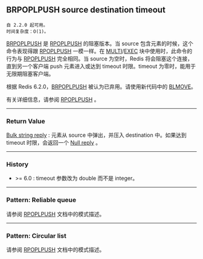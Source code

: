## BRPOPLPUSH source destination timeout

    自 2.2.0 起可用。
    时间复杂度：O(1)。

[BRPOPLPUSH](BRPOPLPUSH.md) 是 [RPOPLPUSH](RPOPLPUSH.md) 的阻塞版本。当 source 包含元素的时候，这个命令表现得跟 [RPOPLPUSH](RPOPLPUSH.md) 一模一样。在 [MULTI](MULTI.md)/[EXEC](EXEC.md) 块中使用时，此命令的行为与 [RPOPLPUSH](RPOPLPUSH.md) 完全相同。当 source 为空时，Redis 将会阻塞这个连接，直到另一个客户端 push 元素进入或达到 timeout 时限。timeout 为零时，能用于无限期阻塞客户端。

根据 Redis 6.2.0，[BRPOPLPUSH](BRPOPLPUSH.md) 被认为已弃用。请使用新代码中的 [BLMOVE](BLMOVE.md)。

有关详细信息，请参阅 [RPOPLPUSH](RPOPLPUSH.md) 。

---

### Return Value

[Bulk string reply](../topics/protocol.md#resp-bulk-strings) : 元素从 source 中弹出，并压入 destination 中。如果达到 timeout 时限，会返回一个 [Null reply](../topics/protocol.md#null-bulk-string) 。

---

### History

- &gt;= 6.0 : timeout 参数改为 double 而不是 integer。

---

### Pattern: Reliable queue

请参阅 [RPOPLPUSH](RPOPLPUSH.md) 文档中的模式描述。

---

### Pattern: Circular list

请参阅 [RPOPLPUSH](RPOPLPUSH.md) 文档中的模式描述。